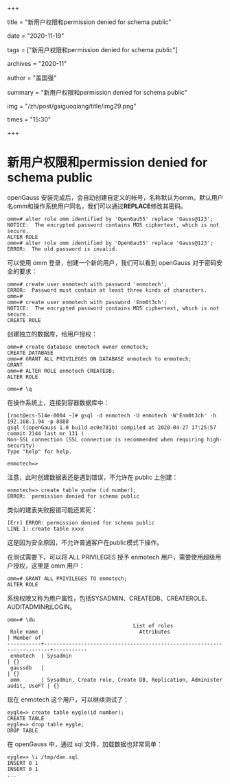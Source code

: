 +++

title = "新用户权限和permission denied for schema public" 

date = "2020-11-19" 

tags = ["新用户权限和permission denied for schema public"] 

archives = "2020-11" 

author = "盖国强" 

summary = "新用户权限和permission denied for schema public"

img = "/zh/post/gaiguoqiang/title/img29.png" 

times = "15:30"

+++

# 新用户权限和permission denied for schema public<a name="ZH-CN_TOPIC_0293240556"></a>

openGauss 安装完成后，会自动创建自定义的帐号，名称默认为omm。默认用户名omm和操作系统用户同名，我们可以通过**REPLACE**修改其密码。

```
omm=# alter role omm identified by 'Open6au55' replace 'Gauss@123';
NOTICE:  The encrypted password contains MD5 ciphertext, which is not secure.
ALTER ROLE
omm=# alter role omm identified by 'Open6au55' replace 'Gauss@123';
ERROR:  The old password is invalid.
```

可以使用 omm 登录，创建一个新的用户，我们可以看到 openGauss 对于密码安全的要求：

```
omm=# create user enmotech with password 'enmotech';
ERROR:  Password must contain at least three kinds of characters.
omm=# 
omm=# create user enmotech with password 'Enm0t3ch';    
NOTICE:  The encrypted password contains MD5 ciphertext, which is not secure.
CREATE ROLE
```

创建独立的数据库，给用户授权：

```
omm=# create database enmotech owner enmotech;
CREATE DATABASE
omm=# GRANT ALL PRIVILEGES ON DATABASE enmotech to enmotech;
GRANT
omm=# ALTER ROLE enmotech CREATEDB;
ALTER ROLE

omm=# \q
```

在操作系统上，连接到容器数据库中：

```
[root@ecs-514e-0004 ~]# gsql -d enmotech -U enmotech -W'Enm0t3ch' -h 192.168.1.94 -p 8888
gsql ((openGauss 1.0 build ec0e781b) compiled at 2020-04-27 17:25:57 commit 2144 last mr 131 )
Non-SSL connection (SSL connection is recommended when requiring high-security)
Type "help" for help.

enmotech=>
```

注意，此时创建数据表还是遇到错误，不允许在 public 上创建：

```
enmotech=> create table yunhe (id number);
ERROR:  permission denied for schema public
```

类似的建表失败报错可能还累死：

```
[Err] ERROR: permission denied for schema public
LINE 1: create table xxxx
```

这是因为安全原因，不允许普通客户在public模式下操作。

在测试需要下，可以将 ALL PRIVILEGES 授予 enmotech 用户，需要使用超级用户授权，这里是 omm 用户：

```
omm=# GRANT ALL PRIVILEGES TO enmotech;
ALTER ROLE
```

系统权限又称为用户属性，包括SYSADMIN、CREATEDB、CREATEROLE、AUDITADMIN和LOGIN。

```
omm=# \du
                                         List of roles
 Role name |                               Attributes                               | Member of 
-----------+------------------------------------------------------------------------+-----------
 enmotech  | Sysadmin                                                               | {}
 gaussdb   |                                                                        | {}
 omm       | Sysadmin, Create role, Create DB, Replication, Administer audit, UseFT | {}
```

现在 enmotech 这个用户，可以继续测试了：

```
eygle=> create table eygle(id number);
CREATE TABLE
eygle=> drop table eygle;
DROP TABLE
```

在 openGauss 中，通过 sql 文件，加载数据也非常简单：

```
eygle=> \i /tmp/dan.sql
INSERT 0 1
INSERT 0 1
...
```
